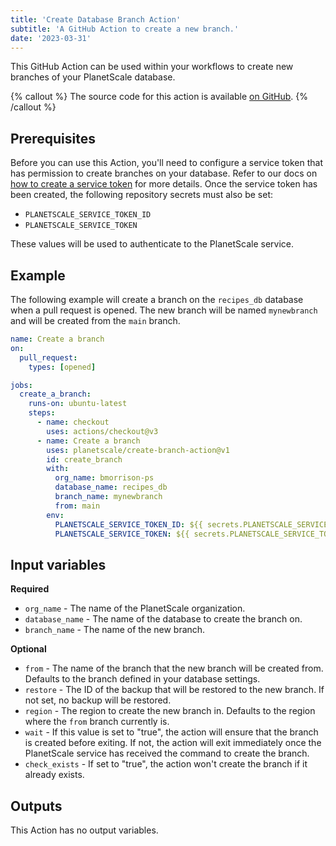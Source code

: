```yaml
---
title: 'Create Database Branch Action'
subtitle: 'A GitHub Action to create a new branch.'
date: '2023-03-31'
---
```


This GitHub Action can be used within your workflows to create new branches of your PlanetScale database.

{% callout %}
The source code for this action is available [on GitHub](https://github.com/planetscale/create-branch-action).
{% /callout %}

## Prerequisites

Before you can use this Action, you'll need to configure a service token that has permission to create branches on your database. Refer to our docs on [how to create a service token](https://planetscale.com/docs/concepts/service-tokens) for more details. Once the service token has been created, the following repository secrets must also be set:

- `PLANETSCALE_SERVICE_TOKEN_ID`
- `PLANETSCALE_SERVICE_TOKEN`

These values will be used to authenticate to the PlanetScale service.

## Example

The following example will create a branch on the `recipes_db` database when a pull request is opened. The new branch will be named `mynewbranch` and will be created from the `main` branch.

```yml
name: Create a branch
on:
  pull_request:
    types: [opened]

jobs:
  create_a_branch:
    runs-on: ubuntu-latest
    steps:
      - name: checkout
        uses: actions/checkout@v3
      - name: Create a branch
        uses: planetscale/create-branch-action@v1
        id: create_branch
        with:
          org_name: bmorrison-ps
          database_name: recipes_db
          branch_name: mynewbranch
          from: main
        env:
          PLANETSCALE_SERVICE_TOKEN_ID: ${{ secrets.PLANETSCALE_SERVICE_TOKEN_ID }}
          PLANETSCALE_SERVICE_TOKEN: ${{ secrets.PLANETSCALE_SERVICE_TOKEN }}
```

## Input variables

**Required**

- `org_name` - The name of the PlanetScale organization.
- `database_name` - The name of the database to create the branch on.
- `branch_name` - The name of the new branch.

**Optional**

- `from` - The name of the branch that the new branch will be created from. Defaults to the branch defined in your database settings.
- `restore` - The ID of the backup that will be restored to the new branch. If not set, no backup will be restored.
- `region` - The region to create the new branch in. Defaults to the region where the `from` branch currently is.
- `wait` - If this value is set to "true", the action will ensure that the branch is created before exiting. If not, the action will exit immediately once the PlanetScale service has received the command to create the branch.
- `check_exists` - If set to "true", the action won't create the branch if it already exists.

## Outputs

This Action has no output variables.
